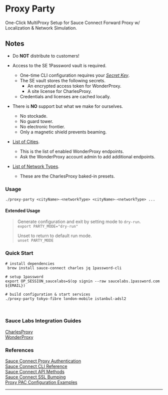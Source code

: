 
# Proxy Party

One-Click MultiProxy Setup for Sauce Connect Forward Proxy w/ Localization & Network Simulation.


## Notes

- Do **NOT** distribute to customers!
- Access to the SE 1Password vault is required.
  - One-time CLI configuration requires your [_Secret Key_][51].
  - The SE vault stores the following secrets.
    - An encrypted access token for WonderProxy.
    - A site license for CharlesProxy.
  - Credentials and licenses are cached locally.

- There is **NO** support but what we make for ourselves.
  - No stockade.
  - No guard tower.
  - No electronic frontier.
  - Only a magnetic shield prevents beaming.

- [List of Cities][70].
  - This is the list of enabled WonderProxy endpoints.
  - Ask the WonderProxy account admin to add additional endpoints.
- [List of Network Types][71].
  - These are the CharlesProxy baked-in presets.

### Usage

`./proxy-party <cityName>-<networkType> <cityName>-<networkType> ...`


#### Extended Usage

> Generate configuration and exit by setting mode to `dry-run`.  
> `export PARTY_MODE="dry-run"`
>
> Unset to return to default run mode.  
> `unset PARTY_MODE`




### Quick Start

```shell
# install dependencies
 brew install sauce-connect charles jq 1password-cli

# setup 1password 
export OP_SESSION_saucelabs=$(op signin --raw saucelabs.1password.com ${EMAIL})

# build configuration & start services
./proxy-party tokyo-fibre london-mobile istanbul-adsl2
```

</br>


### Sauce Labs Integration Guides

[CharlesProxy][30]  
[WonderProxy][31]  


### References

[Sauce Connect Proxy Authentication][20]  
[Sauce Connect CLI Reference][21]  
[Sauce Connect API Methods][22]  
[Sauce Connect SSL Bumping][23]  
[Proxy PAC Configuration Examples][50]  






---



[20]: https://docs.saucelabs.com/dev/cli/sauce-connect-proxy/#--pac-auth
[21]: https://docs.saucelabs.com/dev/cli/sauce-connect-proxy
[22]: https://docs.saucelabs.com/dev/api/connect
[23]: https://docs.saucelabs.com/secure-connections/sauce-connect/troubleshooting/#ssl-bumping

[30]: https://docs.saucelabs.com/secure-connections/sauce-connect/setup-configuration/additional-proxies/#charles-proxy-configuration
[31]: https://wonderproxy.com/docs/devs/guides/globalize-your-testing-with-sauce


[50]: https://developer.mozilla.org/en-US/docs/Web/HTTP/Proxy_servers_and_tunneling/Proxy_Auto-Configuration_PAC_file
[51]: https://support.1password.com/secret-key/


[70]: config/wonderproxy/enabled-endpoints.list
[71]: config/network/network-types.list